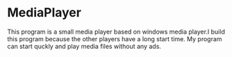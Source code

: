# MediaPlayer
This program is a small media player based on windows media player.I build this program because the other players have a long start time. My program can start quckly and play media files without any ads.
